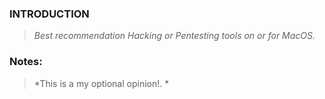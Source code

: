 ### INTRODUCTION

> *Best recommendation Hacking or Pentesting tools on or for MacOS.*

### Notes:
> *This is a my optional opinion!. *

